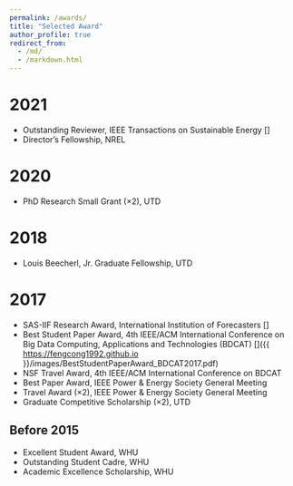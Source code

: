 ```yaml
---
permalink: /awards/
title: "Selected Award"
author_profile: true
redirect_from: 
  - /md/
  - /markdown.html
---
```


2021
======
* Outstanding Reviewer, IEEE Transactions on Sustainable Energy [<a href="https://www.ieee-pes.org/images/files/SE_Outstanding_reviewers_2020.pdf"><i class='fas fa-link'></i></a>]
* Director’s Fellowship, NREL

2020
======
* PhD Research Small Grant (×2), UTD

2018
======
* Louis Beecherl, Jr. Graduate Fellowship, UTD

2017
======
* SAS-IIF Research Award, International Institution of Forecasters [<a href="https://forecasters.org/programs/research-awards/iif-sas/"><i class='fas fa-link'></i></a>]
* Best Student Paper Award, 4th IEEE/ACM International Conference on Big Data Computing, Applications and Technologies (BDCAT) [<i class='fas fa-file-pdf'></i>]({{ https://fengcong1992.github.io }}/images/BestStudentPaperAward_BDCAT2017.pdf)
* NSF Travel Award, 4th IEEE/ACM International Conference on BDCAT
* Best Paper Award, IEEE Power & Energy Society General Meeting
* Travel Award (×2), IEEE Power & Energy Society General Meeting
* Graduate Competitive Scholarship (×2), UTD

Before 2015
------
* Excellent Student Award, WHU
* Outstanding Student Cadre, WHU
* Academic Excellence Scholarship, WHU
